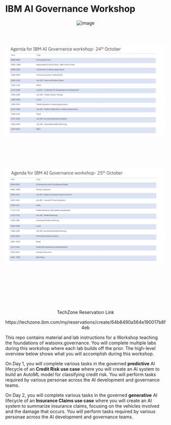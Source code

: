 # IBM AI Governance Workshop

<div align="center">
  <img width="250" alt="image" src="images/AI%20developer.png">
</div>


<br> </br>
<div align="center">
  <img width="650" alt="image" src="images/Agenda_1.png">
</div>

<br> </br>
<br> </br>
<div align="center">
  <img width="650" alt="image" src="images/Agenda_2.png">
</div>

<br> </br>

<br> </br>
<br> </br>
<div align="center">
  <p>TechZone Reservation Link </p>
  <a>https://techzone.ibm.com/my/reservations/create/64b8490a564e190017b8f4eb</a>
</div>



This repo contains material and lab instructions for a Workshop teaching the foundations of watsonx.governance. You will complete multiple labs during this workshop where each lab builds off the prior.  The high-level overview below shows what you will accomplish during this workshop.

On Day 1, you will complete various tasks in the governed **predictive** AI lifecycle of an **Credit Risk use case** where you will create an AI system to build an AutoML model for classifying credit risk. You will perform tasks required by various personae across the AI development and governance teams.

On Day 2, you will complete various tasks in the governed **generative** AI lifecycle of an **Insurance Claims use case** where you will create an AI system to summarize insurance claims, focusing on the vehicles involved and the damage that occurs. You will perform tasks required by various personae across the AI development and governance teams.
